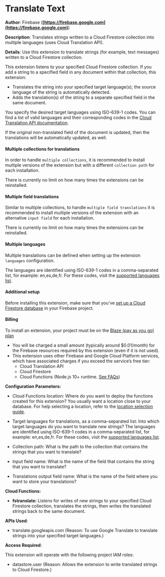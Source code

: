 # Translate Text

**Author**: Firebase (**[https://firebase.google.com](https://firebase.google.com)**)

**Description**: Translates strings written to a Cloud Firestore collection into multiple languages (uses Cloud Translation API).



**Details**: Use this extension to translate strings (for example, text messages) written to a Cloud Firestore collection.

This extension listens to your specified Cloud Firestore collection. If you add a string to a specified field in any document within that collection, this extension:

- Translates the string into your specified target language(s); the source language of the string is automatically detected.
- Adds the translation(s) of the string to a separate specified field in the same document.

You specify the desired target languages using ISO-639-1 codes. You can find a list of valid languages and their corresponding codes in the [Cloud Translation API documentation](https://cloud.google.com/translate/docs/languages).

If the original non-translated field of the document is updated, then the translations will be automatically updated, as well.

#### Multiple collections for translations

In order to handle `multiple collections`, it is recommended to install multiple versions of the extension but with a different `collection path` for each installation.

There is currently no limit on how many times the extensions can be reinstalled.

#### Multiple field translations

Similar to multiple collections, to handle `multiple field translations` it is recommended to install multiple versions of the extension with an alternative `input field` for each installation.

There is currently no limit on how many times the extensions can be reinstalled.

#### Multiple languages

Multiple translations can be defined when setting up the extension `languages` configuration.

The languages are identified using ISO-639-1 codes in a comma-separated list, for example: en,es,de,fr. For these codes, visit the [supported languages list](https://cloud.google.com/translate/docs/languages).

#### Additional setup

Before installing this extension, make sure that you've [set up a Cloud Firestore database](https://firebase.google.com/docs/firestore/quickstart) in your Firebase project.

#### Billing
To install an extension, your project must be on the [Blaze (pay as you go) plan](https://firebase.google.com/pricing)

- You will be charged a small amount (typically around $0.01/month) for the Firebase resources required by this extension (even if it is not used).
- This extension uses other Firebase and Google Cloud Platform services, which have associated charges if you exceed the service’s free tier:
  - Cloud Translation API
  - Cloud Firestore
  - Cloud Functions (Node.js 10+ runtime. [See FAQs](https://firebase.google.com/support/faq#expandable-24))




**Configuration Parameters:**

* Cloud Functions location: Where do you want to deploy the functions created for this extension? You usually want a location close to your database. For help selecting a location, refer to the [location selection guide](https://firebase.google.com/docs/functions/locations).

* Target languages for translations, as a comma-separated list: Into which target languages do you want to translate new strings? The languages are identified using ISO-639-1 codes in a comma-separated list, for example: en,es,de,fr. For these codes, visit the [supported languages list](https://cloud.google.com/translate/docs/languages).


* Collection path: What is the path to the collection that contains the strings that you want to translate?


* Input field name: What is the name of the field that contains the string that you want to translate?


* Translations output field name: What is the name of the field where you want to store your translations?




**Cloud Functions:**

* **fstranslate:** Listens for writes of new strings to your specified Cloud Firestore collection, translates the strings, then writes the translated strings back to the same document.



**APIs Used**:

* translate.googleapis.com (Reason: To use Google Translate to translate strings into your specified target languages.)



**Access Required**:



This extension will operate with the following project IAM roles:

* datastore.user (Reason: Allows the extension to write translated strings to Cloud Firestore.)
